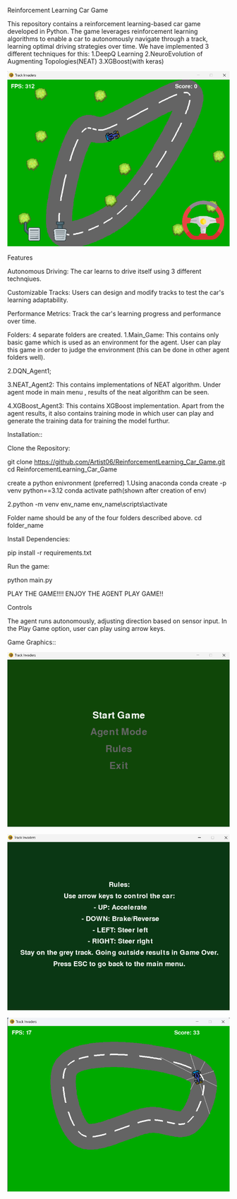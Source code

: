 Reinforcement Learning Car Game

This repository contains a reinforcement learning-based car game developed in Python. The game leverages reinforcement
learning algorithms to enable a car to autonomously navigate through a track, learning optimal driving strategies over time.
We have implemented 3 different techniques for this:
1.DeepQ Learning
2.NeuroEvolution of Augmenting Topologies(NEAT)
3.XGBoost(with keras)

![image alt](player_frame.png)

Features

Autonomous Driving: The car learns to drive itself using 3 different technqiues.

Customizable Tracks: Users can design and modify tracks to test the car's learning adaptability.

Performance Metrics: Track the car's learning progress and performance over time.

Folders:
4 separate folders are created.
1.Main_Game:
  This contains only basic game which is used as an environment for the agent. User can play this game in order to judge the environment (this can be done in other agent folders well).

2.DQN_Agent1;


3.NEAT_Agent2:
  This contains implementations of NEAT algorithm. Under agent mode in main menu , results of the neat algorithm can be seen.

4.XGBoost_Agent3:
  This contains XGBoost implementation. Apart from the agent results, it also contains training mode in which user can play and generate the training data for training the model furthur.

Installation:: 

Clone the Repository:

git clone https://github.com/Artist06/ReinforcementLearning_Car_Game.git
cd ReinforcementLearning_Car_Game

create a python enivronment (preferred)
1.Using anaconda 
  conda create -p venv python==3.12
  conda activate path(shown after creation of env)

2.python -m venv env_name
  env_name\scripts\activate



Folder name should be any of the four folders described above.
cd folder_name

Install Dependencies:

pip install -r requirements.txt

Run the game:

python main.py

PLAY THE GAME!!!!
ENJOY THE AGENT PLAY GAME!!

Controls

The agent runs autonomously, adjusting direction based on sensor input.
In the Play Game option, user can play using arrow keys.

Game Graphics::

![image alt](main_menu.png)

![image alt](rules_page.png)

![image alt](agent_frame.png)
